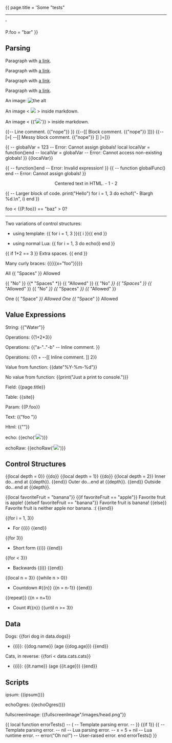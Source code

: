 {{
page.title = 'Some "tests"<hr>'

P.foo = "bar"
}}



## Parsing

Paragraph with [a link](http://foo.example.com/).

Paragraph with [a link]({{url"/relative-link"}}).

Paragraph with [a link]({{/relative-link}}).

Paragraph with [a link]({{urlAbs"/absolute-link"}}).

An image: ![the alt]({{/images/head.png}})

An image < <img src="{{/images/head.png}}"> > inside markdown.

An image < {{'<img src="'..url'/images/head.png'..'">'}} > inside markdown.

{{-- Line comment. {{"nope"}}
}}
{{--[[ Block comment. {{"nope"}} ]]}}
{{--[=[ --[[ Messy block comment. {{"nope"}} ]] ]=]}}

{{
-- globalVar = 123 -- Error: Cannot assign globals!
local localVar = function()end
-- localVar = globalVar -- Error: Cannot access non-existing globals!
}}
{{localVar}}

{{
-- function()end -- Error: Invalid expression!
}}
{{
-- function globalFunc() end -- Error: Cannot assign globals!
}}

<p style="text-align: center;">
	Centered text in HTML.
	- 1
	- 2
</p>

{{
-- Larger block of code.
print("Hello")
for i = 1, 3 do
	echof("- Blargh %d.\n", i)
end
}}

foo < {{P.foo}} == "baz" > 0? <hr>

Two variations of control structures:

- using template: {{ for i = 1, 3 }}{{ i }}{{ end }}

- using normal Lua: {{
for i = 1, 3 do
	echo(i)
end
}}

{{  if  1+2  ==  3  }}
Extra spaces.
{{  end  }}

Many curly braces: {{{{{x="foo"}}}}}

<!--
{{
print("This code will run!")
-- print("This will not...")
}}
-->

All {{ "Spaces" }} Allowed

{{ "No"  }} {{* "Spaces" *}} {{  "Allowed" }}
{{ "No" *}} {{  "Spaces"  }} {{* "Allowed" }}
{{ "No" *}} {{* "Spaces" *}} {{* "Allowed" }}

One {{  "Space" *}} Allowed
One {{* "Space"  }} Allowed



## Value Expressions

String: {{"Water"}}

Operations: {{1+2*3}}

Operations: {{"a-".."-b" -- Inline comment.
}}

Operations: {{1 + --[[ Inline comment. ]] 2}}

Value from function: {{date"%Y-%m-%d"}}

No value from function: {{print("Just a print to console.")}}

Field: {{page.title}}

Table: {{site}}

Param: {{P.foo}}

Text: {{"foo <img>"}}

Html: {{"<img>"}}

echo: {{echo('<img src="/images/head.png">')}}

echoRaw: {{echoRaw('<img src="/images/head.png">')}}



## Control Structures

{{local depth = 0}}
{{do}}
{{local depth = 1}}
{{do}}
{{local depth = 2}}
Inner do...end at {{depth}}.
{{end}}
Outer do...end at {{depth}}.
{{end}}
Outside do...end at {{depth}}.

{{local favoriteFruit = "banana"}}
{{if favoriteFruit == "apple"}}
Favorite fruit is apple!
{{elseif favoriteFruit == "banana"}}
Favorite fruit is banana!
{{else}}
Favorite fruit is neither apple nor banana. :(
{{end}}

{{for i = 1, 3}}
- For {{i}}
{{end}}

{{for 3}}
- Short form {{i}}
{{end}}

{{for < 3}}
- Backwards {{i}}
{{end}}

{{local n = 3}}
{{while n > 0}}
- Countdown #{{n}}
{{n = n-1}}
{{end}}

{{repeat}}
{{n = n+1}}
- Count #{{n}}
{{until n >= 3}}



## Data

Dogs:
{{fori dog in data.dogs}}
- {{i}}: {{dog.name}} (age {{dog.age}})
{{end}}

Cats, in reverse:
{{fori < data.cats.cats}}
- {{i}}: {{it.name}} (age {{it.age}})
{{end}}



## Scripts

ipsum: {{ipsum()}}

echoOgres: {{echoOgres()}}

fullscreenImage: {{fullscreenImage"/images/head.png"}}



{{
local function errorTests()
	-- (               -- Template parsing error.
	-- }} {{if 1}} {{  -- Template parsing error.
	-- nil             -- Lua parsing error.
	-- x = 5 + nil     -- Lua runtime error.
	-- error("Oh no!") -- User-raised error.
end
errorTests()
}}


